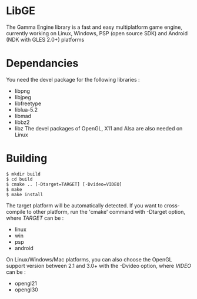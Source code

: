 LibGE
=====

The Gamma Engine library is a fast and easy multiplatform game engine, currently working on Linux,
Windows, PSP (open source SDK) and Android (NDK with GLES 2.0+) platforms


Dependancies
========

You need the devel package for the following libraries :
 * libpng
 * libjpeg
 * libfreetype
 * liblua-5.2
 * libmad
 * libbz2
 * libz
The devel packages of OpenGL, X11 and Alsa are also needed on Linux


Building
========

    $ mkdir build
    $ cd build
    $ cmake .. [-Dtarget=TARGET] [-Dvideo=VIDEO]
    $ make
    $ make install

The target platform will be automatically detected. If you want to cross-compile to other platform,
run the 'cmake' command with -Dtarget option, where _TARGET_ can be :
 * linux
 * win
 * psp
 * android

On Linux/Windows/Mac platforms, you can also choose the OpenGL support version between 2.1 and 3.0+
with the -Dvideo option, where _VIDEO_ can be :
 * opengl21
 * opengl30
